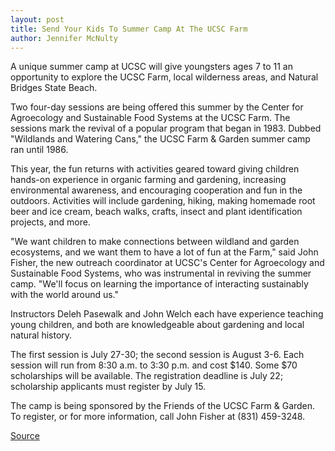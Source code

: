 ```yaml
---
layout: post
title: Send Your Kids To Summer Camp At The UCSC Farm
author: Jennifer McNulty
---
```


A unique summer camp at UCSC will give youngsters ages 7 to 11 an opportunity to explore the UCSC Farm, local wilderness areas, and Natural Bridges State Beach.

Two four-day sessions are being offered this summer by the Center for Agroecology and Sustainable Food Systems at the UCSC Farm. The sessions mark the revival of a popular program that began in 1983. Dubbed "Wildlands and Watering Cans," the UCSC Farm & Garden summer camp ran until 1986\.

This year, the fun returns with activities geared toward giving children hands-on experience in organic farming and gardening, increasing environmental awareness, and encouraging cooperation and fun in the outdoors. Activities will include gardening, hiking, making homemade root beer and ice cream, beach walks, crafts, insect and plant identification projects, and more.

"We want children to make connections between wildland and garden ecosystems, and we want them to have a lot of fun at the Farm," said John Fisher, the new outreach coordinator at UCSC's Center for Agroecology and Sustainable Food Systems, who was instrumental in reviving the summer camp. "We'll focus on learning the importance of interacting sustainably with the world around us."

Instructors Deleh Pasewalk and John Welch each have experience teaching young children, and both are knowledgeable about gardening and local natural history.

The first session is July 27-30; the second session is August 3-6. Each session will run from 8:30 a.m. to 3:30 p.m. and cost $140. Some $70 scholarships will be available. The registration deadline is July 22; scholarship applicants must register by July 15.

The camp is being sponsored by the Friends of the UCSC Farm & Garden. To register, or for more information, call John Fisher at (831) 459-3248.

[Source](http://www1.ucsc.edu/oncampus/currents/98-99/07-13/camp.htm "Permalink to Send your kids to summer camp at the UCSC Farm: 07-13-98")
